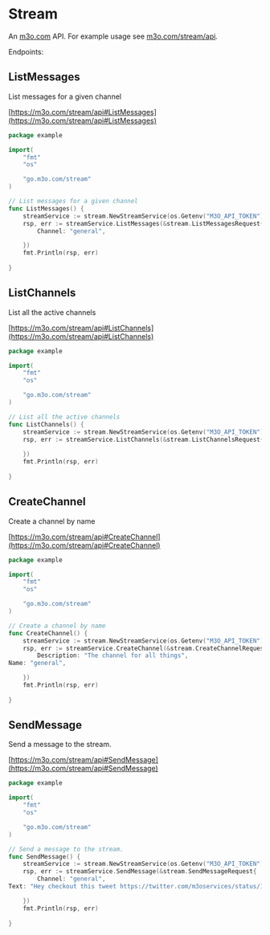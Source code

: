 # Stream

An [m3o.com](https://m3o.com) API. For example usage see [m3o.com/stream/api](https://m3o.com/stream/api).

Endpoints:

## ListMessages

List messages for a given channel


[https://m3o.com/stream/api#ListMessages](https://m3o.com/stream/api#ListMessages)

```go
package example

import(
	"fmt"
	"os"

	"go.m3o.com/stream"
)

// List messages for a given channel
func ListMessages() {
	streamService := stream.NewStreamService(os.Getenv("M3O_API_TOKEN"))
	rsp, err := streamService.ListMessages(&stream.ListMessagesRequest{
		Channel: "general",

	})
	fmt.Println(rsp, err)
	
}
```
## ListChannels

List all the active channels


[https://m3o.com/stream/api#ListChannels](https://m3o.com/stream/api#ListChannels)

```go
package example

import(
	"fmt"
	"os"

	"go.m3o.com/stream"
)

// List all the active channels
func ListChannels() {
	streamService := stream.NewStreamService(os.Getenv("M3O_API_TOKEN"))
	rsp, err := streamService.ListChannels(&stream.ListChannelsRequest{
		
	})
	fmt.Println(rsp, err)
	
}
```
## CreateChannel

Create a channel by name


[https://m3o.com/stream/api#CreateChannel](https://m3o.com/stream/api#CreateChannel)

```go
package example

import(
	"fmt"
	"os"

	"go.m3o.com/stream"
)

// Create a channel by name
func CreateChannel() {
	streamService := stream.NewStreamService(os.Getenv("M3O_API_TOKEN"))
	rsp, err := streamService.CreateChannel(&stream.CreateChannelRequest{
		Description: "The channel for all things",
Name: "general",

	})
	fmt.Println(rsp, err)
	
}
```
## SendMessage

Send a message to the stream.


[https://m3o.com/stream/api#SendMessage](https://m3o.com/stream/api#SendMessage)

```go
package example

import(
	"fmt"
	"os"

	"go.m3o.com/stream"
)

// Send a message to the stream.
func SendMessage() {
	streamService := stream.NewStreamService(os.Getenv("M3O_API_TOKEN"))
	rsp, err := streamService.SendMessage(&stream.SendMessageRequest{
		Channel: "general",
Text: "Hey checkout this tweet https://twitter.com/m3oservices/status/1455291054295498752",

	})
	fmt.Println(rsp, err)
	
}
```
